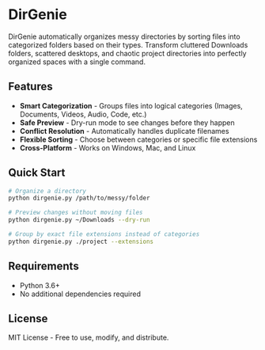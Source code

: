 # DirGenie

DirGenie automatically organizes messy directories by sorting files into categorized folders based on their types. Transform cluttered Downloads folders, scattered desktops, and chaotic project directories into perfectly organized spaces with a single command.

## Features
- **Smart Categorization** - Groups files into logical categories (Images, Documents, Videos, Audio, Code, etc.)
- **Safe Preview** - Dry-run mode to see changes before they happen
- **Conflict Resolution** - Automatically handles duplicate filenames
- **Flexible Sorting** - Choose between categories or specific file extensions
- **Cross-Platform** - Works on Windows, Mac, and Linux

## Quick Start
```bash
# Organize a directory
python dirgenie.py /path/to/messy/folder

# Preview changes without moving files
python dirgenie.py ~/Downloads --dry-run

# Group by exact file extensions instead of categories
python dirgenie.py ./project --extensions
```

## Requirements
- Python 3.6+
- No additional dependencies required

## License
MIT License - Free to use, modify, and distribute.


